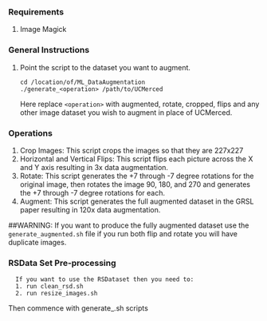 ### Requirements
  1. Image Magick
  
### General Instructions
  1. Point the script to the dataset you want to augment.
      
      ```shell
      cd /location/of/ML_DataAugmentation
      ./generate_<operation> /path/to/UCMerced
      ```
      
      Here replace ```<operation>``` with augmented, rotate, cropped, flips and any other 
      image dataset you wish to augment in place of UCMerced.
      
### Operations 
   1.  Crop Images: This script crops the images so that they are 227x227
   2.  Horizontal and Vertical Flips: This script flips each picture across the X and Y axis resulting in 3x data augmentation.
   3.  Rotate: This script generates the +7 through -7 degree rotations for the original image, then rotates the image 90, 180, and 270 and generates the +7 through -7 degree rotations for each.
   4.  Augment: This script generates the full augmented dataset in the GRSL paper resulting in 120x data augmentation.

##WARNING: 
  If you want to produce the fully augmented dataset use the ```generate_augmented.sh``` file if you run both flip and rotate you will have duplicate images.

### RSData Set Pre-processing
      If you want to use the RSDataset then you need to:
      1. run clean_rsd.sh
      2. run resize_images.sh

Then commence with generate_<operation>.sh scripts
